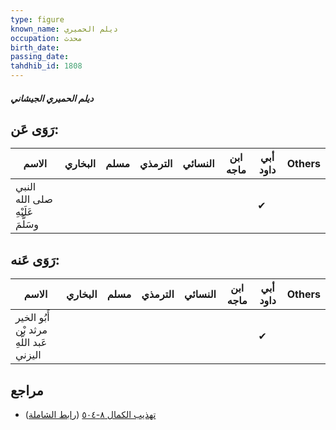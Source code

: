```yaml
---
type: figure
known_name: ديلم الحميري
occupation: محدث
birth_date:
passing_date:
tahdhib_id: 1808
---
```

##### ديلم الحميري الجيشاني

## رَوَى عَن:
| الاسم                            | البخاري | مسلم | الترمذي | النسائي | ابن ماجه | أبي داود | Others |
| -------------------------------- | ------- | ---- | ------- | ------- | -------- | -------- | ------ |
| النبي صلى الله عَلَيْهِ وسَلَّمَ |         |      |         |         |          | ✔        |        |
## رَوَى عَنه:
| الاسم                                    | البخاري | مسلم | الترمذي | النسائي | ابن ماجه | أبي داود | Others |
| ---------------------------------------- | ------- | ---- | ------- | ------- | -------- | -------- | ------ |
| أَبُو الخير مرثد بْن عَبد اللَّهِ اليزني |         |      |         |         |          | ✔        |        |
## مراجع
- [تهذيب الكمال ٨-٥٠٤](obsidian://open?vault=Tahdhib-al-Kamal&file=Figures/١٨٠٨-ديلم%20الحميري%20الجيشاني) ([رابط الشاملة](https://shamela.ws/book/3722/4215))